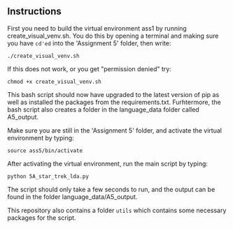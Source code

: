 ## Instructions

First you need to build the virtual environment ass1 by running create_visual_venv.sh. You do this by opening a terminal and making sure you have ```cd'ed``` into the 'Assignment 5' folder, then write:
```
./create_visual_venv.sh
```

If this does not work, or you get "permission denied" try:
```
chmod +x create_visual_venv.sh
```
This bash script should now have upgraded to the latest version of pip as well as installed the packages from the requirements.txt. Furhtermore, the bash script also creates a folder in the language_data folder called A5_output.

Make sure you are still in the 'Assignment 5' folder, and activate the virtual environment by typing:
```
source ass5/bin/activate
```

After activating the virtual environment, run the main script by typing:
```
python 5A_star_trek_lda.py
```
The script should only take a few seconds to run, and the output can be found in the folder language_data/A5_output.

This repository also contains a folder ```utils``` which contains some necessary packages for the script.
